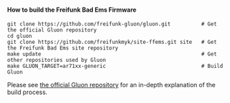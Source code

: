 #### How to build the Freifunk Bad Ems Firmware
    
    git clone https://github.com/freifunk-gluon/gluon.git          # Get the official Gluon repository
    cd gluon
    git clone https://github.com/freifunkmyk/site-ffems.git site   # Get the Freifunk Bad Ems site repository
    make update                                                    # Get other repositories used by Gluon
    make GLUON_TARGET=ar71xx-generic                               # Build Gluon

Please see [the official Gluon repository](https://github.com/freifunk-gluon/gluon) for an in-depth explanation of the build process.


